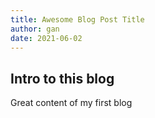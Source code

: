 ```yaml
---
title: Awesome Blog Post Title
author: gan
date: 2021-06-02
---
```


## Intro to this blog

Great content of my first blog